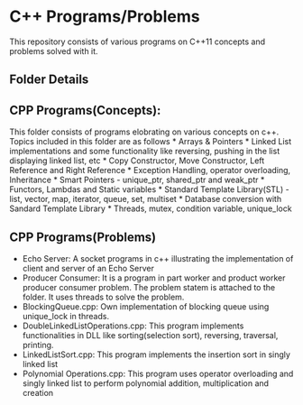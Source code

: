 # C++ Programs/Problems
This repository consists of various programs on C++11 concepts and problems solved with it.

## Folder Details
## CPP Programs(Concepts): 
   This folder consists of programs elobrating on various concepts on c++. Topics included in this folder are as follows
    * Arrays & Pointers
    * Linked List implementations and some functionality like reversing, pushing in the list displaying linked list, etc
    * Copy Constructor, Move Constructor, Left Reference and Right Reference
    * Exception Handling, operator overloading, Inheritance
    * Smart Pointers - unique_ptr, shared_ptr and weak_ptr
    * Functors, Lambdas and Static variables
    * Standard Template Library(STL) - list, vector, map, iterator, queue, set, multiset
    * Database conversion with Sandard Template Library
    * Threads, mutex, condition variable, unique_lock
    
## CPP Programs(Problems)
 * Echo Server: A socket programs in c++ illustrating the implementation of client and server of an Echo Server
 * Producer Consumer: It is a program in part worker and product worker producer consumer problem. The problem statem is attached to the      folder. It uses threads to solve the problem.
 * BlockingQueue.cpp: Own implementation of blocking queue using unique_lock in threads.
 * DoubleLinkedListOperations.cpp: This program implements functionalities in DLL like sorting(selection sort), reversing, traversal,          printing.
 * LinkedListSort.cpp: This program implements the insertion sort in singly linked list
 * Polynomial Operations.cpp: This program uses operator overloading and singly linked list to perform polynomial addition, multiplication    and creation 
